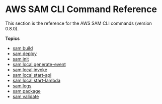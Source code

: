 # AWS SAM CLI Command Reference<a name="serverless-sam-cli-command-reference"></a>

This section is the reference for the AWS SAM CLI commands \(version 0\.8\.0\)\.

**Topics**
+ [sam build](sam-cli-command-reference-sam-build.md)
+ [sam deploy](sam-cli-command-reference-sam-deploy.md)
+ [sam init](sam-cli-command-reference-sam-init.md)
+ [sam local generate\-event](sam-cli-command-reference-sam-local-generate-event.md)
+ [sam local invoke](sam-cli-command-reference-sam-local-invoke.md)
+ [sam local start\-api](sam-cli-command-reference-sam-local-start-api.md)
+ [sam local start\-lambda](sam-cli-command-reference-sam-local-start-lambda.md)
+ [sam logs](sam-cli-command-reference-sam-logs.md)
+ [sam package](sam-cli-command-reference-sam-package.md)
+ [sam validate](sam-cli-command-reference-sam-validate.md)